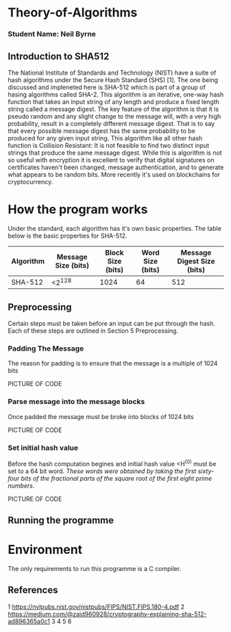 # Theory-of-Algorithms

### Student Name: Neil Byrne


## Introduction to SHA512
The National Institute of Standards and Technology (NIST) have a suite of hash algorithms under the 
Secure Hash Standard (SHS) [1]. The one being discussed and impleneted here is SHA-512 which is part 
of a group of hasing algorithms called SHA-2. This algorithm is an iterative, one-way hash function 
that takes an input string of any length and produce a fixed length string called a message digest.
The key feature of the algorithm is that it is pseudo random and any slight change to the message 
will, with a very high probability, result in a completely different message digest. That is to say
that every possible message digest has the same probability to be produced for any given input string.
This algorithm like all other hash function is Collision Resistant: It is not feasible to 
find two distinct input strings that produce the same message digest.
While this is algorithm is not so useful with encryption it is excellent to verify that digital 
signatures on certificates haven't been changed, message authentication, and to generate what 
appears to be random bits. More recently it's used on blockchains for cryptocurrency. 

 
# How the program works
Under the standard, each algorithm has it's own basic properties. The table below is the basic properties for SHA-512.

| Algorithm | Message Size (bits) | Block Size (bits) | Word Size (bits) | Message Digest Size (bits) |
| --------- | ------------------- | ----------------- | ---------------- | -------------------------- |
| SHA-512   | <2<sup>128</sup>    | 1024              | 64               | 512                        |


## Preprocessing
Certain steps must be taken before an input can be put through the hash. Each of these steps are outlined in Section 5 Preprocessing.
### Padding The Message
The reason for padding is to ensure that the message is a multiple of 1024 bits

PICTURE OF CODE

### Parse message into the message blocks
Once padded the message must be broke into blocks of 1024 bits 

PICTURE OF CODE


### Set initial hash value
Before the hash computation begines and initial hash value <H<sup>(0)</sup> must be set to a 64 bit word. _These words were obtained
by taking the first sixty-four bits of the fractional parts of the square root of the first eight prime numbers_.

PICTURE OF CODE

## Running the programme
# Environment
The only requirements to run this programme is a C compiler.



## References
1 https://nvlpubs.nist.gov/nistpubs/FIPS/NIST.FIPS.180-4.pdf
2 https://medium.com/@zaid960928/cryptography-explaining-sha-512-ad896365a0c1
3
4
5
6